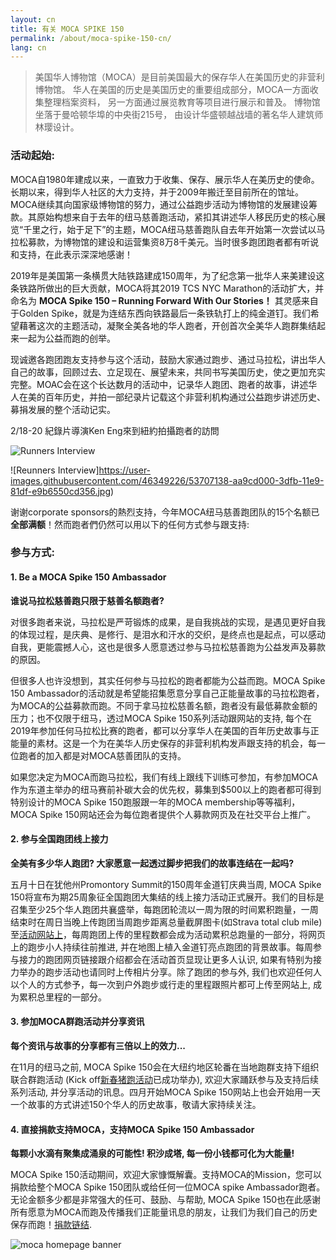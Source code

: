 ```yaml
---
layout: cn
title: 有关 MOCA SPIKE 150
permalink: /about/moca-spike-150-cn/
lang: cn
---
```


> 美国华人博物馆（MOCA）是目前美国最大的保存华人在美国历史的非营利博物馆。 华人在美国的历史是美国历史的重要组成部分，MOCA一方面收集整理档案资料， 另一方面通过展览教育等项目进行展示和普及。 博物馆坐落于曼哈顿华埠的中央街215号， 由设计华盛顿越战墙的著名华人建筑师林璎设计。

### 活动起始:

MOCA自1980年建成以来，一直致力于收集、保存、展示华人在美历史的使命。长期以来，得到华人社区的大力支持，并于2009年搬迁至目前所在的馆址。MOCA继续其向国家级博物馆的努力，通过公益跑步活动为博物馆的发展建设筹款。其原始构想来自于去年的纽马慈善跑活动，紧扣其讲述华人移民历史的核心展览“千里之行，始于足下”的主题，MOCA纽马慈善跑队自去年开始第一次尝试以马拉松募款，为博物馆的建设和运营集资8万8千美元。当时很多跑团跑者都有听说和支持，在此表示深深地感谢！

2019年是美国第一条横贯大陆铁路建成150周年，为了纪念第一批华人来美建设这条铁路所做出的巨大贡献，MOCA将其2019 TCS NYC Marathon的活动扩大，并命名为 **MOCA Spike 150 – Running Forward With Our Stories！** 其灵感来自于Golden Spike，就是为连结东西向铁路最后一条铁轨打上的纯金道钉。我们希望藉著这次的主题活动，凝聚全美各地的华人跑者，开创首次全美华人跑群集结起来一起为公益而跑的创举。

现诚邀各跑团跑友支持参与这个活动，鼓励大家通过跑步、通过马拉松，讲出华人自己的故事，回顾过去、立足现在、展望未来，共同书写美国历史，使之更加充实完整。MOAC会在这个长达数月的活动中，记录华人跑团、跑者的故事，讲述华人在美的百年历史，并拍一部纪录片记载这个非营利机构通过公益跑步讲述历史、募捐发展的整个活动记实。

2/18-20 紀錄片導演Ken Eng來到紐約拍攝跑者的訪問

![Runners Interview](https://user-images.githubusercontent.com/46349226/53707213-023b3b80-3dfc-11e9-90a8-71b6f6a51cac.jpg)

![Reunners Interview]https://user-images.githubusercontent.com/46349226/53707138-aa9cd000-3dfb-11e9-81df-e9b6550cd356.jpg)

谢谢corporate sponsors的熱烈支持，今年MOCA纽马慈善跑团队的15个名额已**全部满额**！然而跑者們仍然可以用以下的任何方式参与跟支持:

### 参与方式:

#### 1. Be a MOCA Spike 150 Ambassador

**谁说马拉松慈善跑只限于慈善名额跑者?**

对很多跑者来说，马拉松是严苛锻炼的成果，是自我挑战的实现，是遇见更好自我的体现过程，是庆典、是修行、是泪水和汗水的交织，是终点也是起点，可以感动自我，更能震撼人心，这也是很多人愿意透过参与马拉松慈善跑为公益发声及募款的原因。

但很多人也许没想到，其实任何参与马拉松的跑者都能为公益而跑。MOCA Spike 150 Ambassador的活动就是希望能招集愿意分享自己正能量故事的马拉松跑者，为MOCA的公益募款而跑。不同于拿马拉松慈善名额，跑者没有最低募款金额的压力；也不仅限于纽马，透过MOCA Spike 150系列活动跟网站的支持, 每个在2019年参加任何马拉松比赛的跑者，都可以分享华人在美国的百年历史故事与正能量的素材。这是一个为在美华人历史保存的非营利机构发声跟支持的机会，每一位跑者的加入都是对MOCA慈善团队的支持。

如果您决定为MOCA而跑马拉松，我们有线上跟线下训练可参加，有参加MOCA作为东道主举办的纽马赛前补碳大会的优先权，募集到$500以上的跑者都可得到特别设计的MOCA Spike 150跑服跟一年的MOCA membership等等福利，MOCA Spike 150网站还会为每位跑者提供个人募款网页及在社交平台上推广。 

#### 2. 参与全国跑团线上接力

**全美有多少华人跑团? 大家愿意一起透过脚步把我们的故事连结在一起吗?**

五月十日在犹他州Promontory Summit的150周年金道钉庆典当周, MOCA Spike 150将宣布为期25周象征全国跑团大集结的线上接力活动正式展开。我们的目标是召集至少25个华人跑团共襄盛举，每跑团轮流以一周为限的时间累积跑量，一周结束时在周日当晚上传跑团当周跑步距离总量截屏图卡(如Strava total club mile)至[活动网站上](https://www.mocaspike150.org/)，每周跑团上传的里程数都会成为活动累积总跑量的一部分，将网页上的跑步小人持续往前推进, 并在地图上植入金道钉亮点跑团的背景故事。每周参与接力的跑团网页链接跟介绍都会在活动首页显现让更多人认识, 如果有特别为接力举办的跑步活动也请同时上传相片分享。除了跑团的参与外, 我们也欢迎任何人以个人的方式参予，每一次到户外跑步或行走的里程跟照片都可上传至网站上, 成为累积总里程的一部分。

#### 3. 参加MOCA群跑活动并分享资讯

**每个资讯与故事的分享都有三倍以上的效力...**

在11月的纽马之前, MOCA Spike 150会在大纽约地区轮番在当地跑群支持下组织联合群跑活动 (Kick off[新春猪跑活动](/events/2019/02/10/MOCA-Spike-150-野豬迎春記)已成功举办), 欢迎大家踊跃参与及支持后续系列活动, 并分享活动的讯息。四月开始MOCA Spike 150网站上也会开始用一天一个故事的方式讲述150个华人的历史故事，敬请大家持续关注。

#### 4. 直接捐款支持MOCA，支持MOCA Spike 150 Ambassador

**每颗小水滴有聚集成涌泉的可能性! 积沙成塔, 每一份小钱都可化为大能量!**

MOCA Spike 150活动期间，欢迎大家慷慨解囊。支持MOCA的Mission，您可以捐款给整个MOCA Spike 150团队或给任何一位MOCA spike Ambassador跑者。无论金额多少都是非常强大的任可、鼓励、与帮助, MOCA Spike 150也在此感谢所有愿意为MOCA而跑及传播我们正能量讯息的朋友，让我们为我们自己的历史保存而跑！[捐款链结](https://www.crowdrise.com/o/en/campaign/moca-spike-150).

![moca homepage banner](https://user-images.githubusercontent.com/46349226/53680110-5501df80-3ca4-11e9-8152-d96f0536f241.jpg)

